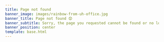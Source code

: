 ```yaml
---
title: Page not found
banner_image: images/rainbow-from-uh-office.jpg
banner_title: Page not found 😟
banner_subtitle: Sorry, the page you requested cannot be found or no longer exists. <br>Here is a picture of a rainbow over Mānoa Valley to brighten your day instead.
banner_position: center
template: base.html
---
```


<p class="lead mb-5 text-centr">
</p>
